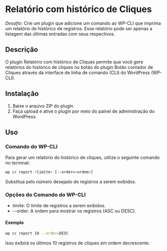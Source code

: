 # Relatório com histórico de Cliques
*Desafio:* Crie um plugin que adicione um comando ao WP-CLI que imprima um relatório de histórico de registros. Esse relatório pode ser apenas a listagem das últimas entradas com seus respectivos.

## Descrição

O plugin Relatório com histórico de Cliques permite que você gere relatórios do histórico de cliques no botão do plugin Botão contador de Cliques através da interface de linha de comando (CLI) do WordPress (WP-CLI).

## Instalação

1. Baixe o arquivo ZIP do plugin.
2. Faça upload e ative o plugin por meio do painel de administração do WordPress.

## Uso

### Comando do WP-CLI

Para gerar um relatório do histórico de cliques, utilize o seguinte comando no terminal:

```bash
wp cc report <limite> [--order=<ordem>]
```

Substitua <limite> pelo número desejado de registros a serem exibidos.

### Opções do Comando do WP-CLI

* limite: O limite de registros a serem exibidos.
* --order: A ordem para mostrar os registros (ASC ou DESC).

#### Exemplo

```bash
wp cc report 10 --order=DESC
```

Isso exibirá os últimos 10 registros de cliques em ordem decrescente.
